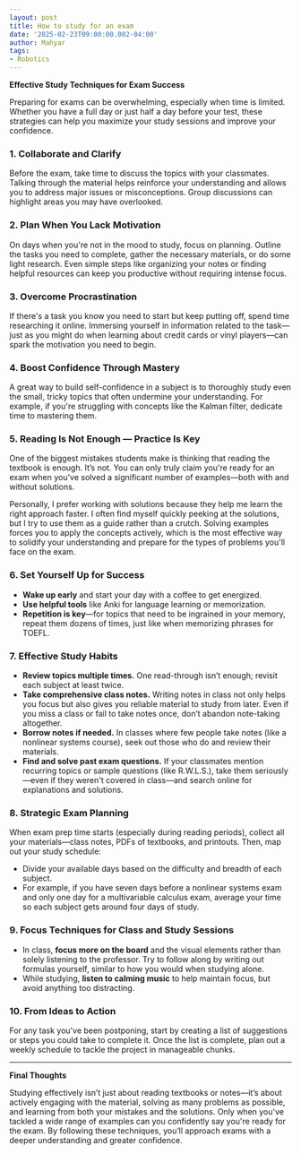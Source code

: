 ```yaml
---
layout: post
title: How to study for an exam
date: '2025-02-23T09:00:00.002-04:00'
author: Mahyar
tags:
- Robotics
---
```


**Effective Study Techniques for Exam Success**

Preparing for exams can be overwhelming, especially when time is limited. Whether you have a full day or just half a day before your test, these strategies can help you maximize your study sessions and improve your confidence.

### 1. **Collaborate and Clarify**  
Before the exam, take time to discuss the topics with your classmates. Talking through the material helps reinforce your understanding and allows you to address major issues or misconceptions. Group discussions can highlight areas you may have overlooked.

### 2. **Plan When You Lack Motivation**  
On days when you're not in the mood to study, focus on planning. Outline the tasks you need to complete, gather the necessary materials, or do some light research. Even simple steps like organizing your notes or finding helpful resources can keep you productive without requiring intense focus.

### 3. **Overcome Procrastination**  
If there's a task you know you need to start but keep putting off, spend time researching it online. Immersing yourself in information related to the task—just as you might do when learning about credit cards or vinyl players—can spark the motivation you need to begin.

### 4. **Boost Confidence Through Mastery**  
A great way to build self-confidence in a subject is to thoroughly study even the small, tricky topics that often undermine your understanding. For example, if you're struggling with concepts like the Kalman filter, dedicate time to mastering them.

### 5. **Reading Is Not Enough — Practice Is Key**  
One of the biggest mistakes students make is thinking that reading the textbook is enough. It’s not. You can only truly claim you're ready for an exam when you've solved a significant number of examples—both with and without solutions. 

Personally, I prefer working with solutions because they help me learn the right approach faster. I often find myself quickly peeking at the solutions, but I try to use them as a guide rather than a crutch. Solving examples forces you to apply the concepts actively, which is the most effective way to solidify your understanding and prepare for the types of problems you'll face on the exam.

### 6. **Set Yourself Up for Success**  
- **Wake up early** and start your day with a coffee to get energized.  
- **Use helpful tools** like Anki for language learning or memorization.  
- **Repetition is key**—for topics that need to be ingrained in your memory, repeat them dozens of times, just like when memorizing phrases for TOEFL.

### 7. **Effective Study Habits**  
- **Review topics multiple times.** One read-through isn’t enough; revisit each subject at least twice.  
- **Take comprehensive class notes.** Writing notes in class not only helps you focus but also gives you reliable material to study from later. Even if you miss a class or fail to take notes once, don’t abandon note-taking altogether.  
- **Borrow notes if needed.** In classes where few people take notes (like a nonlinear systems course), seek out those who do and review their materials.  
- **Find and solve past exam questions.** If your classmates mention recurring topics or sample questions (like R.W.L.S.), take them seriously—even if they weren't covered in class—and search online for explanations and solutions.

### 8. **Strategic Exam Planning**  
When exam prep time starts (especially during reading periods), collect all your materials—class notes, PDFs of textbooks, and printouts. Then, map out your study schedule:  
- Divide your available days based on the difficulty and breadth of each subject.  
- For example, if you have seven days before a nonlinear systems exam and only one day for a multivariable calculus exam, average your time so each subject gets around four days of study.

### 9. **Focus Techniques for Class and Study Sessions**  
- In class, **focus more on the board** and the visual elements rather than solely listening to the professor. Try to follow along by writing out formulas yourself, similar to how you would when studying alone.  
- While studying, **listen to calming music** to help maintain focus, but avoid anything too distracting.

### 10. **From Ideas to Action**  
For any task you've been postponing, start by creating a list of suggestions or steps you could take to complete it. Once the list is complete, plan out a weekly schedule to tackle the project in manageable chunks.

---

**Final Thoughts**  

Studying effectively isn’t just about reading textbooks or notes—it’s about actively engaging with the material, solving as many problems as possible, and learning from both your mistakes and the solutions. Only when you've tackled a wide range of examples can you confidently say you're ready for the exam. By following these techniques, you’ll approach exams with a deeper understanding and greater confidence.
